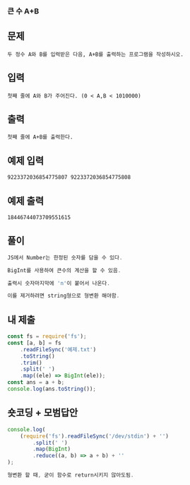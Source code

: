 ### 큰 수 A+B

## 문제

```
두 정수 A와 B를 입력받은 다음, A+B를 출력하는 프로그램을 작성하시오.
```

## 입력

```
첫째 줄에 A와 B가 주어진다. (0 < A,B < 1010000)
```

## 출력

```
첫째 줄에 A+B를 출력한다.
```

## 예제 입력

```
9223372036854775807 9223372036854775808
```

## 예제 출력

```
18446744073709551615
```

## 풀이

```js
JS에서 Number는 한정된 숫자를 담을 수 있다.

BigInt를 사용하여 큰수의 계산을 할 수 있음.

출력시 숫자마지막에 'n'이 붙어서 나온다.

이를 제거하려면 string형으로 형변환 해야함.
```

## 내 제출

```js
const fs = require('fs');
const [a, b] = fs
    .readFileSync('예제.txt')
    .toString()
    .trim()
    .split(' ')
    .map((ele) => BigInt(ele));
const ans = a + b;
console.log(ans.toString());
```

## 숏코딩 + 모범답안

```js
console.log(
    (require('fs').readFileSync('/dev/stdin') + '')
        .split(' ')
        .map(BigInt)
        .reduce((a, b) => a + b) + ''
);

형변환 할 때, 굳이 함수로 return시키지 않아도됨.
```
